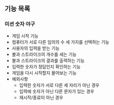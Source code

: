 ## 기능 목록

### 미션 숫자 야구

- 게임 시작 기능
- 컴퓨터가 서로 다른 임의의 수 세 가지를 선택하는 기능
- 사용자의 입력을 받는 기능
- 볼과 스트라이크의 개수를 세는 기능
- 볼과 스트라이크의 결과를 출력하는 기능
- 입력한 숫자가 정답인지 확인하는 기능
- 게임을 다시 시작할지 물어보는 기능
- 예외사항
  - 입력한 숫자가 서로 다른 세 자리가 아닌 경우
  - 입력에 숫자가 아닌 다른 문자가 있는 경우
  - 재시작/종료이 아닌 경우
